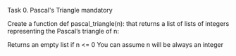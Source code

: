 Task
0. Pascal's Triangle
mandatory

Create a function def pascal_triangle(n): that returns a list of lists of integers representing the Pascal’s triangle of n:

Returns an empty list if n <= 0
You can assume n will be always an integer

